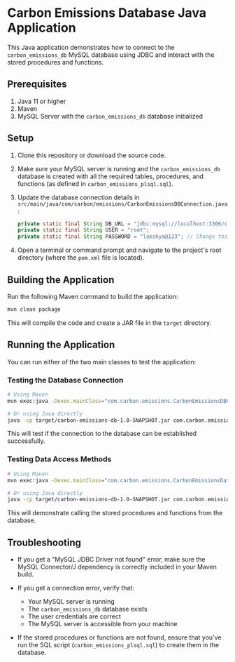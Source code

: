 # Carbon Emissions Database Java Application

This Java application demonstrates how to connect to the `carbon_emissions_db` MySQL database using JDBC 
and interact with the stored procedures and functions.

## Prerequisites

1. Java 11 or higher
2. Maven
3. MySQL Server with the `carbon_emissions_db` database initialized

## Setup

1. Clone this repository or download the source code.

2. Make sure your MySQL server is running and the `carbon_emissions_db` database is created with 
   all the required tables, procedures, and functions (as defined in `carbon_emissions_plsql.sql`).

3. Update the database connection details in `src/main/java/com/carbon/emissions/CarbonEmissionsDBConnection.java`:
   ```java
   private static final String DB_URL = "jdbc:mysql://localhost:3306/carbon_emissions_db";
   private static final String USER = "root";
   private static final String PASSWORD = "lakshya@123"; // Change this to your actual password
   ```

4. Open a terminal or command prompt and navigate to the project's root directory (where the `pom.xml` file is located).

## Building the Application

Run the following Maven command to build the application:

```bash
mvn clean package
```

This will compile the code and create a JAR file in the `target` directory.

## Running the Application

You can run either of the two main classes to test the application:

### Testing the Database Connection

```bash
# Using Maven
mvn exec:java -Dexec.mainClass="com.carbon.emissions.CarbonEmissionsDBConnection"

# Or using Java directly
java -cp target/carbon-emissions-db-1.0-SNAPSHOT.jar com.carbon.emissions.CarbonEmissionsDBConnection
```

This will test if the connection to the database can be established successfully.

### Testing Data Access Methods

```bash
# Using Maven
mvn exec:java -Dexec.mainClass="com.carbon.emissions.CarbonEmissionsDataAccess"

# Or using Java directly
java -cp target/carbon-emissions-db-1.0-SNAPSHOT.jar com.carbon.emissions.CarbonEmissionsDataAccess
```

This will demonstrate calling the stored procedures and functions from the database.

## Troubleshooting

- If you get a "MySQL JDBC Driver not found" error, make sure the MySQL Connector/J dependency is correctly 
  included in your Maven build.
  
- If you get a connection error, verify that:
  - Your MySQL server is running
  - The `carbon_emissions_db` database exists
  - The user credentials are correct
  - The MySQL server is accessible from your machine

- If the stored procedures or functions are not found, ensure that you've run the SQL script 
  (`carbon_emissions_plsql.sql`) to create them in the database. 